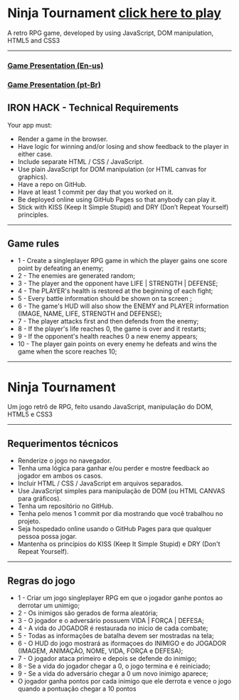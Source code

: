 # Ninja Tournament [click here to play](https://sancheesandre.github.io/NinjaTournament/)
A retro RPG game, developed by using JavaScript, DOM manipulation, HTML5 and CSS3

---

### [Game Presentation (En-us)](https://docs.google.com/presentation/d/1PyUcPoed5UGzkcwRhn6RfA9wYFRNsguJBhpd1ctiCWg/edit?usp=sharing)
### [Game Presentation (pt-Br)](https://docs.google.com/presentation/d/1b6Du2ufyKUq_-omMlY0VtkzLpLuq7nrGYjCPKfi_--g/edit#slide=id.g1278f01d838_0_281)

## IRON HACK - Technical Requirements 
Your app must:

* Render a game in the browser.
* Have logic for winning and/or losing and show feedback to the player in either case.
* Include separate HTML / CSS / JavaScript.
* Use plain JavaScript for DOM manipulation (or HTML canvas for graphics).
* Have a repo on GitHub.
* Have at least 1 commit per day that you worked on it.
* Be deployed online using GitHub Pages so that anybody can play it.
* Stick with KISS (Keep It Simple Stupid) and DRY (Don’t Repeat Yourself) principles.

---

## Game rules
* 1  - Create a singleplayer RPG game in which the player gains one score point by defeating an enemy;
* 2  - The enemies are generated random;
* 3  - The player and the opponent have LIFE | STRENGTH | DEFENSE;
* 4  - The PLAYER's health is restored at the beginning of each fight;
* 5  - Every battle information should be shown on ta screen ;
* 6  - The game's HUD will also show the ENEMY and PLAYER information (IMAGE, NAME, LIFE, STRENGTH and DEFENSE);
* 7  - The player attacks first and then defends from the enemy;
* 8  - If the player's life reaches 0, the game is over and it restarts;
* 9  - If the opponent's health reaches 0 a new enemy appears;
* 10 - The player gain points on every enemy he defeats and wins the game when the score reaches 10;

---

# Ninja Tournament
Um jogo retrô de RPG, feito usando JavaScript, manipulação do DOM, HTML5 e CSS3

---

## Requerimentos técnicos

* Renderize o jogo no navegador.
* Tenha uma lógica para ganhar e/ou perder e mostre feedback ao jogador em ambos os casos.
* Incluir HTML / CSS / JavaScript em arquivos separados.
* Use JavaScript simples para manipulação de DOM (ou HTML CANVAS para gráficos).
* Tenha um repositório no GitHub.
* Tenha pelo menos 1 commit por dia mostrando que você trabalhou no projeto.
* Seja hospedado online usando o GitHub Pages para que qualquer pessoa possa jogar.
* Mantenha os princípios do KISS (Keep It Simple Stupid) e DRY (Don't Repeat Yourself).

---

## Regras do jogo

* 1  - Criar um jogo singleplayer RPG em que o jogador ganhe pontos ao derrotar um unimigo;
* 2  - Os inimigos são gerados de forma aleatória;
* 3  - O jogador e o adversário possuem VIDA | FORÇA | DEFESA; 
* 4  - A vida do JOGADOR é restaurada no inicio de cada combate;
* 5  - Todas as informações de batalha devem ser mostradas na tela; 
* 6  - O HUD do jogo mostrará as iformaçoes do INIMIGO e do JOGADOR (IMAGEM, ANIMAÇÃO, NOME, VIDA, FORÇA e DEFESA);
* 7  - O jogador ataca primeiro e depois se defende do inimigo;
* 8  - Se a vida do jogador chegar a 0, o jogo termina e é reiniciado;
* 9  - Se a vida do adversário chegar a 0 um novo inimigo aparece;
* O jogador ganha pontos por cada inimigo que ele derrota e vence o jogo quando a pontuação chegar a 10 pontos




